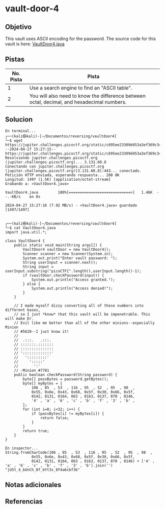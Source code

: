# vault-door-4

## Objetivo
This vault uses ASCII encoding for the password. The source code for this vault is here: [VaultDoor4.java](https://jupiter.challenges.picoctf.org/static/c695ee23309d453a3ef369c34cc1bccb/VaultDoor4.java)
## Pistas

| No. Pista | Pista                                                                                      |
| --------- | ------------------------------------------------------------------------------------------ |
| 1         | Use a search engine to find an "ASCII table".                                              |
| 2         | You will also need to know the difference between octal, decimal, and hexadecimal numbers. |


## Solucion
```
En terminal...
┌──(kali㉿kali)-[~/Documentos/reversing/vaultdoor4]
└─$ wget https://jupiter.challenges.picoctf.org/static/c695ee23309d453a3ef369c34cc1bccb/VaultDoor4.java
--2024-04-27 15:27:15--  https://jupiter.challenges.picoctf.org/static/c695ee23309d453a3ef369c34cc1bccb/VaultDoor4.java
Resolviendo jupiter.challenges.picoctf.org (jupiter.challenges.picoctf.org)... 3.131.60.8
Conectando con jupiter.challenges.picoctf.org (jupiter.challenges.picoctf.org)[3.131.60.8]:443... conectado.
Petición HTTP enviada, esperando respuesta... 200 OK
Longitud: 1497 (1.5K) [application/octet-stream]
Grabando a: «VaultDoor4.java»

VaultDoor4.java         100%[============================>]   1.46K  --.-KB/s    en 0s      

2024-04-27 15:27:16 (7.92 MB/s) - «VaultDoor4.java» guardado [1497/1497]

                                                                                             
┌──(kali㉿kali)-[~/Documentos/reversing/vaultdoor4]
└─$ cat VaultDoor4.java
import java.util.*;

class VaultDoor4 {
    public static void main(String args[]) {
        VaultDoor4 vaultDoor = new VaultDoor4();
        Scanner scanner = new Scanner(System.in);
        System.out.print("Enter vault password: ");
        String userInput = scanner.next();
        String input = userInput.substring("picoCTF{".length(),userInput.length()-1);
        if (vaultDoor.checkPassword(input)) {
            System.out.println("Access granted.");
        } else {
            System.out.println("Access denied!");
        }
    }

    // I made myself dizzy converting all of these numbers into different bases,
    // so I just *know* that this vault will be impenetrable. This will make Dr.
    // Evil like me better than all of the other minions--especially Minion
    // #5620--I just know it!
    //
    //  .:::.   .:::.
    // :::::::.:::::::
    // :::::::::::::::
    // ':::::::::::::'
    //   ':::::::::'
    //     ':::::'
    //       ':'
    // -Minion #7781
    public boolean checkPassword(String password) {
        byte[] passBytes = password.getBytes();
        byte[] myBytes = {
            106 , 85  , 53  , 116 , 95  , 52  , 95  , 98  ,
            0x55, 0x6e, 0x43, 0x68, 0x5f, 0x30, 0x66, 0x5f,
            0142, 0131, 0164, 063 , 0163, 0137, 070 , 0146,
            '4' , 'a' , '6' , 'c' , 'b' , 'f' , '3' , 'b' ,
        };
        for (int i=0; i<32; i++) {
            if (passBytes[i] != myBytes[i]) {
                return false;
            }
        }
        return true;
    }
}

En inspector...
String.fromCharCode(106 , 85  , 53  , 116 , 95  , 52  , 95  , 98  ,
            0x55, 0x6e, 0x43, 0x68, 0x5f, 0x30, 0x66, 0x5f,
            0142, 0131, 0164, 063 , 0163, 0137, 070 , 0146) + ['4' , 'a' , '6' , 'c' , 'b' , 'f' , '3' , 'b'].join('')
"jU5t_4_bUnCh_0f_bYt3s_8f4a6cbf3b"
```

## Notas adicionales

## Referencias